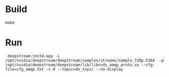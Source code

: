 # Build

`make`


# Run

`
deepstream-test4-app -i /opt/nvidia/deepstream/deepstream/samples/streams/sample_720p.h264  -p /opt/nvidia/deepstream/deepstream/lib/libnvds_amqp_proto.so --cfg-file=cfg_amqp.txt -s 0 --topic=ds_topic --no-display`